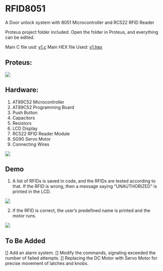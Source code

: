 # RFID8051
A Door unlock system with 8051 Microcontroller and RC522 RFID Reader

Proteus project folder included. 
Open the folder in Proteus, and everything can be edited.

Main C file usd: [v1.c](https://github.com/souranild/RFID8051/blob/main/v1.c)
Main HEX file Used: [v1.hex](https://github.com/souranild/RFID8051/blob/main/Objects/v1.hex)


## Proteus:
![](https://github.com/souranild/RFID8051/blob/main/Images/Proteus.png)


## Hardware:
1. AT89C52 Microcontroller
2. AT89C52 Programming Board
3. Push Button
4. Capacitors
5. Resistors
6. LCD Display
7. RC522 RFID Reader Module
8. SG90 Servo Motor
9. Connecting Wires

![](https://github.com/souranild/RFID8051/blob/main/Images/Hardware.png)


## Demo
1. A list of RFIDs is saved in code, and the RFIDs are tested according to that.
If the RFID is wrong, then a message saying “UNAUTHORIZED” is printed in the LCD.

![](https://github.com/souranild/RFID8051/blob/main/Images/Demo1.png)

2. If the RFID is correct, the user’s predefined name is printed and the motor runs.

![](https://github.com/souranild/RFID8051/blob/main/Images/Demo2.png)


## To Be Added

[] Add an alarm system.
[] Modify the commands, signaling exceeded the number of failed attempts.
[] Replacing the DC Motor with Servo Motor for precise movement of latches and knobs.
